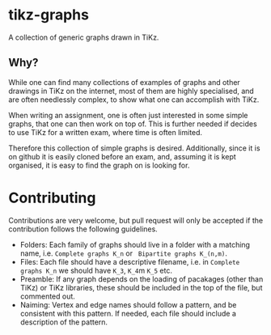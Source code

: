 # tikz-graphs
A collection of generic graphs drawn in TiKz.

## Why?
While one can find many collections of examples of graphs and other
drawings in TiKz on the internet, most of them are highly specialised, and are
often needlessly complex, to show what one can accomplish with TiKz.

When writing an assignment, one is often just interested in some simple graphs,
that one can then work on top of. This is further needed if decides to use TiKz
for a written exam, where time is often limited.

Therefore this collection of simple graphs is desired. Additionally, since it is
on github it is easily cloned before an exam, and, assuming it is kept
organised, it is easy to find the graph on is looking for.

# Contributing
Contributions are very welcome, but pull request will only be
accepted if the contribution follows the following guidelines.

- Folders: Each family of graphs should live in a folder with a matching name,
  i.e. `Complete graphs K_n` or ` Bipartite graphs K_(n,m)`.
- Files: Each file should have a descriptive filename, i.e. in `Complete graphs
  K_n` we should have `K_3`, `K_4`m `K_5` etc.
- Preamble: If any graph depends on the loading of pacakages (other than TiKz)
  or TiKz libraries, these should be included in the top of the file, but
  commented out.
- Naiming: Vertex and edge names should follow a pattern, and be consistent with
  this pattern. If needed, each file should include a description of the
  pattern.
